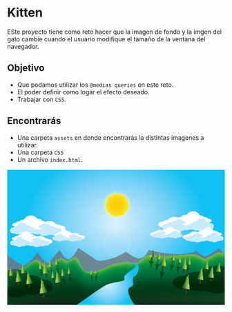 # Kitten
ESte proyecto tiene como reto hacer que la imagen de fondo y la imgen del gato cambie cuando el usuario modifique el tamaño de la ventana del navegador.

## Objetivo
+ Que podamos utilizar los `@medias queries` en este reto.
+ El poder definir como logar el efecto deseado.
+ Trabajar con `CSS`.

## Encontrarás 
+ Una carpeta `assets` en donde encontrarás la distintas imagenes a utilizar.
+ Una carpeta `CSS`
+ Un archivo `index.html`.

![imagen](assets/sunny-day.jpg) 

